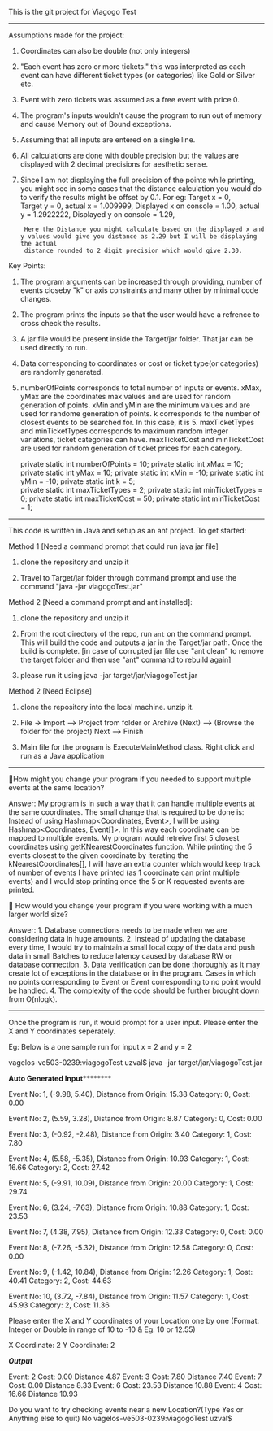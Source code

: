 This is the git project for Viagogo Test

***************************************************************************************************************************************************
Assumptions made for the project:
1. Coordinates can also be double (not only integers)
2. "Each event has zero or more tickets." this was interpreted as each event can have different ticket types (or categories) like Gold or Silver etc.
3. Event with zero tickets was assumed as a free event with price 0.
4. The program's inputs wouldn't cause the program to run out of memory and cause Memory out of Bound exceptions.
5. Assuming that all inputs are entered on a single line.
6. All calculations are done with double precision but the values are displayed with 2 decimal precisions for aesthetic sense.
7. Since I am not displaying the full precision of the points while printing, you might see in some cases that the distance calculation you would do 
to verify the results might be offset by 0.1. 
For eg: Target x = 0, 			
		Target y = 0,
 		actual x = 1.009999,
 		Displayed x on console = 1.00,
 		actual y = 1.2922222,
 		Displayed y on console = 1.29,

 		Here the Distance you might calculate based on the displayed x and y values would give you distance as 2.29 but I will be displaying the actual
 		distance rounded to 2 digit precision which would give 2.30.


Key Points:
1. The program arguments can be increased through providing, number of events closeby "k" or axis constraints and many other by minimal code changes.
2. The program prints the inputs so that the user would have a refrence to cross check the results.
3. A jar file would be present inside the Target/jar folder. That jar can be used directly to run.
4. Data corresponding to coordinates or cost or ticket type(or categories) are randomly generated.
5. numberOfPoints corresponds to total number of inputs or events. xMax, yMax are the coordinates max values and are used for random generation of points. xMin and yMin are the minimum values and are used for randome generation of points. k corresponds to the number of closest events to be searched for. In this case, it is 5. maxTicketTypes and minTicketTypes corresponds to maximum random integer variations, ticket categories can have. maxTicketCost and minTicketCost are used for random generation of ticket prices for each category.
	
	private static int numberOfPoints = 10;
	private static int xMax = 10;
	private static int yMax = 10;
	private static int xMin = -10;
	private static int yMin = -10;
	private static int k = 5; 						
	private static int maxTicketTypes = 2;
	private static int minTicketTypes = 0;
	private static int maxTicketCost = 50;
	private static int minTicketCost = 1;

***************************************************************************************************************************************************
This code is written in Java and setup as an ant project. To get started:

Method 1 [Need a command prompt that could run java jar file]

1. clone the repository and unzip it

2. Travel to Target/jar folder through command prompt and use the command "java -jar viagogoTest.jar"

Method 2 [Need a command prompt and ant installed]:

1. clone the repository and unzip it

2. From the root directory of the repo, run `ant` on the command prompt. This will build the code and outputs a jar in the Target/jar path. 
Once the build is complete. [in case of corrupted jar file use "ant clean" to remove the target folder and then use "ant" command to rebuild again]

3. please run it using java -jar target/jar/viagogoTest.jar


Method 2 [Need Eclipse]

1. clone the repository into the local machine. unzip it.

2. File -> Import --> Project from folder or Archive (Next) --> (Browse the folder for the project) Next --> Finish

3. Main file for the program is ExecuteMainMethod class. Right click and run as a Java application

************************************************************************************************************************************************

How might you change your program if you needed to support multiple events at the same location?

Answer: My program is in such a way that it can handle multiple events at the same coordinates. The small change that is required to be done is:
Instead of using Hashmap<Coordinates, Event>, I will be using Hashmap<Coordinates, Event[]>. In this way each coordinate can be mapped to multiple
events. My program would retreive first 5 closest coordinates using getKNearestCoordinates function. While printing the 5 events closest to the given
coordinate by iterating the kNearestCoordinates[], I will have an extra counter which would keep track of number of events I have printed (as 1 coordinate can print multiple events) and I would stop printing once the 5 or K requested events are printed.


 How would you change your program if you were working with a much larger world size?

Answer: 1. Database connections needs to be made when we are considering data in huge amounts. 
		2. Instead of updating the database every time, I would try to maintain a small local copy of the data and push data in small Batches to reduce latency caused by database RW or database connection.
		3. Data verification can be done thoroughly as it may create lot of exceptions in the database or in the program. Cases in which no points corresponding to Event or Event corresponding to no point would be handled.
		4. The complexity of the code should be further brought down from O(nlogk).
		



************************************************************************************************************************************************

Once the program is run, it would prompt for a user input. Please enter the X and Y coordinates seperately.

Eg: Below is a one sample run for input x = 2 and y = 2


vagelos-ve503-0239:viagogoTest uzval$ java -jar target/jar/viagogoTest.jar 

**********************************Auto Generated Input******************************************

Event No: 1,	(-9.98, 5.40),	Distance from Origin: 15.38
Category: 0,	Cost: 0.00

Event No: 2,	(5.59, 3.28),	Distance from Origin: 8.87
Category: 0,	Cost: 0.00

Event No: 3,	(-0.92, -2.48),	Distance from Origin: 3.40
Category: 1,	Cost: 7.80

Event No: 4,	(5.58, -5.35),	Distance from Origin: 10.93
Category: 1,	Cost: 16.66
Category: 2,	Cost: 27.42

Event No: 5,	(-9.91, 10.09),	Distance from Origin: 20.00
Category: 1,	Cost: 29.74

Event No: 6,	(3.24, -7.63),	Distance from Origin: 10.88
Category: 1,	Cost: 23.53

Event No: 7,	(4.38, 7.95),	Distance from Origin: 12.33
Category: 0,	Cost: 0.00

Event No: 8,	(-7.26, -5.32),	Distance from Origin: 12.58
Category: 0,	Cost: 0.00

Event No: 9,	(-1.42, 10.84),	Distance from Origin: 12.26
Category: 1,	Cost: 40.41
Category: 2,	Cost: 44.63

Event No: 10,	(3.72, -7.84),	Distance from Origin: 11.57
Category: 1,	Cost: 45.93
Category: 2,	Cost: 11.36

Please enter the X and Y coordinates of your Location one by one  (Format: Integer or Double in range of 10 to -10 & Eg: 10 or 12.55)

X Coordinate:
2
Y Coordinate:
2

*********************************************Output*********************************************

Event: 2	Cost: 0.00	Distance 4.87
Event: 3	Cost: 7.80	Distance 7.40
Event: 7	Cost: 0.00	Distance 8.33
Event: 6	Cost: 23.53	Distance 10.88
Event: 4	Cost: 16.66	Distance 10.93

Do you want to try checking events near a new Location?(Type Yes or Anything else to quit)
No
vagelos-ve503-0239:viagogoTest uzval$ 